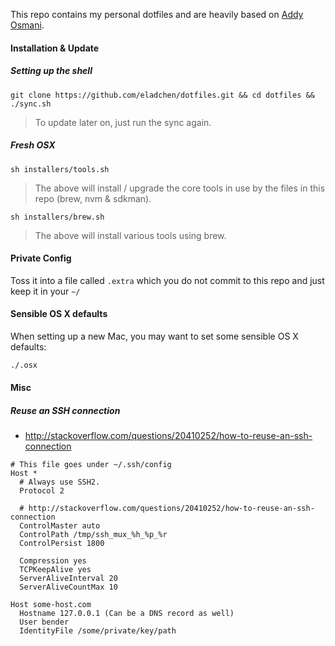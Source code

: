 This repo contains my personal dotfiles and are heavily based on [Addy Osmani](https://github.com/addyosmani/dotfiles).

#### Installation & Update

##### Setting up the shell
```shell
git clone https://github.com/eladchen/dotfiles.git && cd dotfiles && ./sync.sh
```
> To update later on, just run the sync again.

##### Fresh OSX
```shell
sh installers/tools.sh
```
> The above will install / upgrade the core tools in use by the files in this repo (brew, nvm & sdkman).

```shell
sh installers/brew.sh
```
> The above will install various tools using brew.

#### Private Config

Toss it into a file called `.extra` which you do not commit to this repo and just keep it in your `~/`

#### Sensible OS X defaults

When setting up a new Mac, you may want to set some sensible OS X defaults:

```bash
./.osx
```

#### Misc

##### Reuse an SSH connection
- http://stackoverflow.com/questions/20410252/how-to-reuse-an-ssh-connection

```shell
# This file goes under ~/.ssh/config
Host *
  # Always use SSH2.
  Protocol 2

  # http://stackoverflow.com/questions/20410252/how-to-reuse-an-ssh-connection
  ControlMaster auto
  ControlPath /tmp/ssh_mux_%h_%p_%r
  ControlPersist 1800

  Compression yes
  TCPKeepAlive yes
  ServerAliveInterval 20
  ServerAliveCountMax 10

Host some-host.com
  Hostname 127.0.0.1 (Can be a DNS record as well)
  User bender
  IdentityFile /some/private/key/path
```
